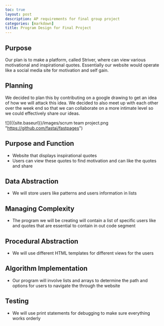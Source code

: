 ```yaml
---
toc: true
layout: post
description: AP requirements for final group project
categories: [markdown]
title: Program Design for Final Project
---
```

## Purpose
Our plan is to make a platform, called Striver, where can view various motivational and inspirational quotes. Essentially our website would operate like a social media site for motivation and self gain.

## Planning
We decided to plan this by contributing on a google drawing to get an idea of how we will attack this idea. We decided to also meet up with each other over the week end so that we can collaborate on a more intimate level so we could effectively share our ideas.

![]({{site.baseurl}}/images/scrum team project.png "https://github.com/fastai/fastpages")


## Purpose and Function
- Website that displays inspirational quotes
- Users can view these quotes to find motivation and can like the quotes and share

## Data Abstraction
- We will store users like patterns and users information in lists

## Managing Complexity
- The program we will be creating will contain a list of specific users like and quotes that are essential to contain in out code segment

## Procedural Abstraction
- We will use different HTML templates for different views for the users

## Algorithm Implementation
- Our program will involve lists and arrays to determine the path and options for users to navigate the through the website

## Testing
- We will use print statements for debugging to make sure everything works orderly